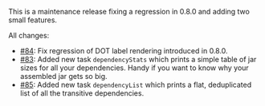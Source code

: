 This is a maintenance release fixing a regression in 0.8.0 and adding two small features.

All changes:

 * [#84](https://github.com/jrudolph/sbt-dependency-graph/issues/84): Fix regression of DOT label rendering introduced in 0.8.0.
 * [#83](https://github.com/jrudolph/sbt-dependency-graph/issues/83): Added new task `dependencyStats` which prints a
   simple table of jar sizes for all your dependencies. Handy if you want to know why your assembled jar gets so big.
 * [#85](https://github.com/jrudolph/sbt-dependency-graph/issues/85): Added new task `dependencyList` which prints a
   flat, deduplicated list of all the transitive dependencies.